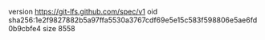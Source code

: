 version https://git-lfs.github.com/spec/v1
oid sha256:1e2f9827882b5a97ffa5530a3767cdf69e5e15c583f598806e5ae6fd0b9cbfe4
size 8558

